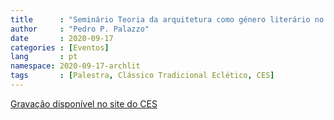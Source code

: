```yaml
---
title      : "Seminário Teoria da arquitetura como género literário no século XIX"
author     : "Pedro P. Palazzo"
date       : 2020-09-17
categories : [Eventos]
lang       : pt
namespace: 2020-09-17-archlit
tags       : [Palestra, Clássico Tradicional Eclético, CES]
---
```


[Gravação disponível no site do CES](https://saladeimprensa.ces.uc.pt/index.php?col=canalces&id=31244#.X4A4LdBKiUk)
